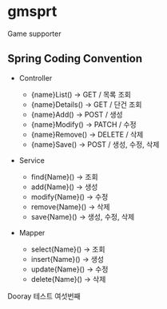 # gmsprt
Game supporter

## Spring Coding Convention
* Controller

    * {name}List() -> GET / 목록 조회
    * {name}Details() -> GET / 단건 조회
    * {name}Add() -> POST / 생성
    * {name}Modify() -> PATCH / 수정
    * {name}Remove() -> DELETE / 삭제
    * {name}Save() -> POST / 생성, 수정, 삭제
    
* Service

    * find{Name}() -> 조회
    * add{Name}() -> 생성
    * modify{Name}() -> 수정
    * remove{Name}() -> 삭제
    * save{Name}() -> 생성, 수정, 삭제

* Mapper

    * select{Name}() -> 조회
    * insert{Name}() -> 생성
    * update{Name}() -> 수정
    * delete{Name}() -> 삭제

Dooray 테스트 여섯번째
